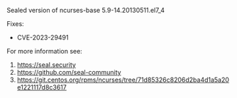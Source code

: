 Sealed version of ncurses-base 5.9-14.20130511.el7_4

Fixes:
- CVE-2023-29491

For more information see:
  1. https://seal.security
  2. https://github.com/seal-community
  3. https://git.centos.org/rpms/ncurses/tree/71d85326c8206d2ba4d1a5a20e1221117d8c3617
